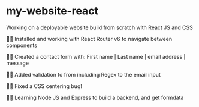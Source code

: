 # my-website-react
Working on a deployable website build from scratch with React JS and CSS


🐱‍👤 Installed and working with React Router v6 to navigate between components

🐱‍👤 Created a contact form with: First name | Last name | email address | message

🐱‍👤 Added validation to from including Regex to the email input

🐱‍👤 Fixed a CSS centering bug!

🐱‍👤 Learning Node JS and Express to build a backend, and get formdata
